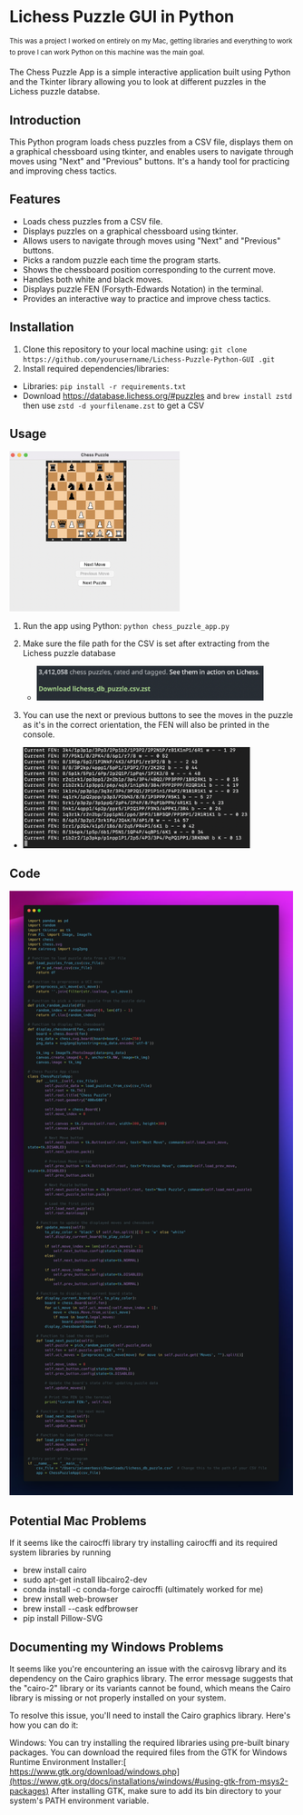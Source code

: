 # Lichess Puzzle GUI in Python

<sup>This was a project I worked on entirely on my Mac, getting libraries and everything to work to prove I can work Python on this machine was the main goal.</sup>

The Chess Puzzle App is a simple interactive application built using Python and the Tkinter library allowing you to look at different puzzles in the Lichess puzzle databse.


## Introduction
This Python program loads chess puzzles from a CSV file, displays them on a graphical chessboard using tkinter, and enables users to navigate through moves using "Next" and "Previous" buttons. It's a handy tool for practicing and improving chess tactics.

## Features
- Loads chess puzzles from a CSV file.
- Displays puzzles on a graphical chessboard using tkinter.
- Allows users to navigate through moves using "Next" and "Previous" buttons.
- Picks a random puzzle each time the program starts.
- Shows the chessboard position corresponding to the current move.
- Handles both white and black moves.
- Displays puzzle FEN (Forsyth-Edwards Notation) in the terminal.
- Provides an interactive way to practice and improve chess tactics.

## Installation
1. Clone this repository to your local machine using: `git clone https://github.com/yourusername/Lichess-Puzzle-Python-GUI
.git`
2. Install required dependencies/libraries:
- Libraries: `pip install -r requirements.txt`
- Download https://database.lichess.org/#puzzles and `brew install zstd` then use `zstd -d yourfilename.zst` to get a CSV

## Usage
<img src="https://raw.githubusercontent.com/imjbassi/Lichess-Puzzle-Python-GUI/main/Images/GUI%20Screenshot.png" width="300">

1. Run the app using Python: `python chess_puzzle_app.py`
2. Make sure the file path for the CSV is set after extracting from the Lichess puzzle database
   
   - <img src="https://raw.githubusercontent.com/imjbassi/Lichess-Puzzle-Python-GUI/main/Images/LichessPuzzleDB.png" width="400">
3. You can use the next or previous buttons to see the moves in the puzzle as it's in the correct orientation, the FEN will also be printed in the console.

- <img src="https://raw.githubusercontent.com/imjbassi/Lichess-Puzzle-Python-GUI/main/Images/Terminal%20Example.png" width="400">


## Code
<img src="https://raw.githubusercontent.com/imjbassi/Lichess-Puzzle-Python-GUI/main/Images/ChessPY.png" width="500">

## Potential Mac Problems
If it seems like the cairocffi library try installing cairocffi and its required system libraries by running
- brew install cairo
- sudo apt-get install libcairo2-dev
- conda install -c conda-forge cairocffi (ultimately worked for me)
- brew install web-browser
- brew install --cask edfbrowser
- pip install Pillow-SVG

## Documenting my Windows Problems

It seems like you're encountering an issue with the cairosvg library and its dependency on the Cairo graphics library. The error message suggests that the "cairo-2" library or its variants cannot be found, which means the Cairo library is missing or not properly installed on your system.

To resolve this issue, you'll need to install the Cairo graphics library. Here's how you can do it:

Windows:
You can try installing the required libraries using pre-built binary packages. You can download the required files from the GTK for Windows Runtime Environment Installer:[ https://www.gtk.org/download/windows.php](https://www.gtk.org/docs/installations/windows/#using-gtk-from-msys2-packages)
After installing GTK, make sure to add its bin directory to your system's PATH environment variable.
